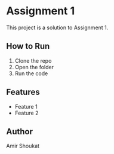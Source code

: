 # Assignment 1

This project is a solution to Assignment 1.

## How to Run

1. Clone the repo
2. Open the folder
3. Run the code

## Features

- Feature 1
- Feature 2

## Author

Amir Shoukat
